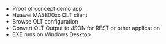 * Proof of concept demo app
* Huawei MA5800xx OLT client
* Browse OLT configuration
* Convert OLT Output to JSON for REST or other application
* EXE runs on Windows Desktop
